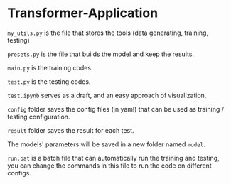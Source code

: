 # Transformer-Application

`my_utils.py` is the file that stores the tools (data generating, training, testing)

`presets.py` is the file that builds the model and keep the results.

`main.py` is the training codes.

`test.py` is the testing codes.

`test.ipynb` serves as a draft, and an easy approach of visualization.

`config` folder saves the config files (in yaml) that can be used as training / testing configuration.

`result` folder saves the result for each test.

The models' parameters will be saved in a new folder named `model`.

`run.bat` is a batch file that can automatically run the training and testing, you can change the commands in this file to run the code on different configs.
